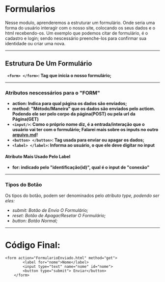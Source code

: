 # Formularios 
Nesse modulo, aprenderemos a estruturar um formulário. Onde seria uma forma do usuário interagir com o nosso site, colocando os seus dados e o html recebendo-os. Um exemplo que podemos citar de formulário, é o cadastro e login; sendo nescessário preenche-los para confirmar sua identidade ou criar uma nova.
***
## Estrutura De Um Formulário
**`` <form> </form>``: Tag que inicia o nosso formulário;**
***
### Atributos nescessários para o "FORM"
- **action: Indica para qual página os dados são enviados;**
- **method: "Método/Maneira" que os dados são enviados pelo actiom. Podendo ele ser pelo corpo da página(POST) ou pela url da Página(GET)**
- **``<input/>``: Como o próprio nome diz, é a entrada/interação que o usuário vai ter com o formulário; Falarei mais sobre os inputs no outro [arquivo.md](https://github.com/Karlos-Eduardo-Mrqs/Construcao-Html-Css-Javascript/blob/main/Constru%C3%A7%C3%A3o-Html/Modulo%20-%205(Formul%C3%A1rios)/EstruturaDeFormul%C3%A1rio_N%C3%BAmero_10/Inputs.md)!**
- **``<button> </button>``: Tag usada para enviar ou apagar os dados;**
- **`` <label> </label> ``: Informa ao usuário, o que ele deve digitar no input**
#### Atributo Mais Usado Pelo Label
- **for: indicado pelo "identificação(id)", qual é o input de "conexão"**
***
### Tipos do  Botão
Os tipos do botão, podem ser denominados pelo _atributo type, podendo ser eles:_
- *submit: Botão de Envio O Formulário;*
- *reset: Botão de Apagar/Resetar O Formulário;*
- *button: Botão Normal;*
***
# Código Final: 
```
<form action="FormularioEnviado.html" method="get">
        <label for="nome">Nome</label>
        <input type="text" name="nome" id="nome">
        <button type="submit"> Enviar</button>
    </form>
```
